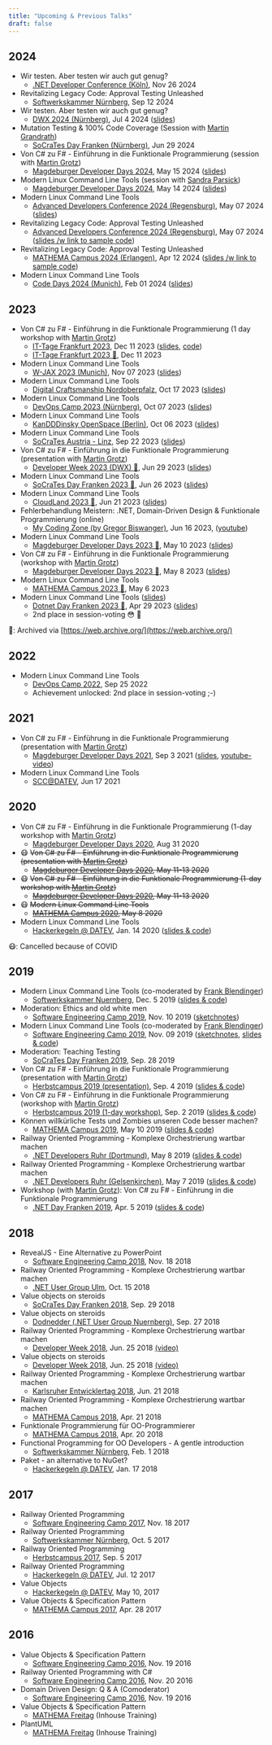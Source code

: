 ```yaml
---
title: "Upcoming & Previous Talks"
draft: false
---
```


## 2024

- Wir testen. Aber testen wir auch gut genug?
  - [.NET Developer Conference (Köln)](https://www.dotnet-developer-conference.de/programm/), Nov 26 2024
- Revitalizing Legacy Code: Approval Testing Unleashed
  - [Softwerkskammer Nürnberg](https://www.meetup.com/de-DE/softwerkskammer-nuernberg/events/302057824/), Sep 12 2024
- Wir testen. Aber testen wir auch gut genug?
  - [DWX 2024 (Nürnberg)](https://www.developer-week.de/programm2024/#/talk/wir-testen-aber-testen-wir-auch-gut-genug), Jul 4 2024 ([slides](https://draptik.github.io/2024-07-dwx24-mutation-testing/1))
- Mutation Testing & 100% Code Coverage (Session with [Martin Grandrath](https://www.linkedin.com/in/martin-grandrath/))
  - [SoCraTes Day Franken (Nürnberg)](https://socrates-day-franken.de), Jun 29 2024
- Von C# zu F# - Einführung in die Funktionale Programmierung (session with [Martin Grotz](https://www.linkedin.com/in/martin-grotz-6780332b5/))
  - [Magdeburger Developer Days 2024](https://md-devdays.de/act-details/1000350), May 15 2024 ([slides](https://draptik.github.io/2024-05-md-dev-days-fp-intro-csharp-fsharp/1))
- Modern Linux Command Line Tools (session with [Sandra Parsick](https://www.linkedin.com/in/sandra-parsick/))
  - [Magdeburger Developer Days 2024](https://md-devdays.de/act-details/1000347), May 14 2024 ([slides](https://draptik.github.io/2024-05-magdeburger-devdays-modern-linux-cli-tools/1))
- Modern Linux Command Line Tools
  - [Advanced Developers Conference 2024 (Regensburg)](https://adc.ms/24/Session), May 07 2024 ([slides](https://draptik.github.io/2024-05-adc-modern-linux-cli-tools/1))
- Revitalizing Legacy Code: Approval Testing Unleashed
  - [Advanced Developers Conference 2024 (Regensburg)](hhttps://adc.ms/24/Session), May 07 2024 ([slides /w link to sample code](https://draptik.github.io/2024-05-adc-approval-testing/1))
- Revitalizing Legacy Code: Approval Testing Unleashed
  - [MATHEMA Campus 2024 (Erlangen)](https://www.mathema.de/events/mathema-campus), Apr 12 2024 ([slides /w link to sample code](https://draptik.github.io/2024-4-mathemacampus-approval-testing/1))
- Modern Linux Command Line Tools
  - [Code Days 2024 (Munich)](https://www.code-days.de/code-days-2024), Feb 01 2024 ([slides](https://draptik.github.io/2024-01-code-days-modern-linux-cli-tools/1))

## 2023

- Von C# zu F# - Einführung in die Funktionale Programmierung (1 day workshop with [Martin Grotz](https://twitter.com/mobilgroma))
  - [IT-Tage Frankfurt 2023](https://www.ittage.informatik-aktuell.de/programm/2023/von-c-sharp-zu-f-sharp-einfuehrung-in-die-funktionale-programmierung.html), Dec 11 2023 ([slides](https://mathema-gmbh.github.io/2023-12-it-tage-fp-intro-csharp-fsharp), [code](https://github.com/MATHEMA-GmbH/2023-fp-intro-csharp-fsharp/tree/it-tage-workshop))
  - [IT-Tage Frankfurt 2023 💾](https://web.archive.org/web/20230613204853/https://www.ittage.informatik-aktuell.de/programm/2023/von-c-sharp-zu-f-sharp-einfuehrung-in-die-funktionale-programmierung.html), Dec 11 2023
- Modern Linux Command Line Tools
  - [W-JAX 2023 (Munich)](https://jax.de/devops-continuous-delivery/modern-linux-cli-tools/), Nov 07 2023 ([slides](https://draptik.github.io/2023-11-wjax-modern-linux-cli-tools/))
- Modern Linux Command Line Tools
  - [Digital Craftsmanship Nordoberpfalz](https://www.meetup.com/de-DE/digital-craftsmanship-nordoberpfalz/events/291863090/), Oct 17 2023 ([slides](https://draptik.github.io/2023-10-digital-craftsmanship-nordoberpfalz-modern-linux-cli-tools/))
- Modern Linux Command Line Tools
  - [DevOps Camp 2023 (Nürnberg)](https://devops-camp.de/), Oct 07 2023 ([slides]( https://draptik.github.io/2023-10-devops-camp-modern-linux-cli-tools/))
- Modern Linux Command Line Tools
  - [KanDDDinsky OpenSpace (Berlin)](https://kandddinsky.de/), Oct 06 2023 ([slides](https://draptik.github.io/2023-10-kandddinsky-openspace-modern-linux-cli-tools/))
- Modern Linux Command Line Tools
  - [SoCraTes Austria - Linz](https://socrates-conference.at/), Sep 22 2023 ([slides](https://draptik.github.io/2023-09-socrates-day-at-modern-linux-cli-tools/))
- Von C# zu F# - Einführung in die Funktionale Programmierung (presentation with [Martin Grotz](https://twitter.com/mobilgroma))
  - [Developer Week 2023 (DWX) 💾](https://web.archive.org/web/20230629201754/https://www.developer-week.de/programm/#/talk/von-c-zu-f-einfuhrung-in-die-funktionale-programmierung), Jun 29 2023 ([slides](https://mathema-gmbh.github.io/2023-06-dwx-fp-csharp-to-fsharp/1))
- Modern Linux Command Line Tools
  - [SoCraTes Day Franken 2023 💾](https://web.archive.org/web/20230629202658/https://socrates-day-franken.de/Home), Jun 26 2023
    ([slides](https://draptik.github.io/2023-06-socrates-day-franken-modern-linux-cli-tools/))
- Modern Linux Command Line Tools
  - [CloudLand 2023 💾](https://web.archive.org/web/20230511130825/https://en.shop.doag.org/events/cloudland/2023/agenda/#eventDay.1687298400), Jun 21 2023 ([slides](https://draptik.github.io/2023-06-cloudland-modern-linux-cli-tools/))
- Fehlerbehandlung Meistern: .NET, Domain-Driven Design & Funktionale Programmierung (online)
  - [My Coding Zone (by Gregor  Biswanger)](https://www.meetup.com/de-DE/my-coding-zone/events/294107025/), Jun 16 2023, ([youtube](https://www.youtube.com/watch?v=b4h0Zvg_0PQ))
- Modern Linux Command Line Tools
  - [Magdeburger Developer Days 2023 💾](https://web.archive.org/web/20230511130431/https://md-devdays.de/act-details/1000050), May 10 2023 ([slides](https://draptik.github.io/2023-05-magdeburger-devdays-modern-linux-cli-tools))
- Von C# zu F# - Einführung in die Funktionale Programmierung (workshop with [Martin Grotz](https://twitter.com/mobilgroma))
  - [Magdeburger Developer Days 2023 💾](https://web.archive.org/web/20230511125052/https://md-devdays.de/act-details/1000052), May 8 2023 ([slides](https://mathema-gmbh.github.io/2023-05-magdeburger-devdays-fp-csharp-to-fsharp))
- Modern Linux Command Line Tools
  - [MATHEMA Campus 2023 💾](https://web.archive.org/web/20230511124838/https://mathema.de/programm), May 6 2023
- Modern Linux Command Line Tools ([slides](https://draptik.github.io/2023-05-mathemacampus-modern-linux-cli-tools))
  - [Dotnet Day Franken 2023 💾](https://web.archive.org/web/20230511124528/https://dotnet-day-franken.de/140-5-2-3-2/), Apr 29 2023 ([slides](https://draptik.github.io/2023-04-dotnetdayfranken-modern-linux-cli-tools))
  - 2nd place in session-voting 😳 🙏

💾: Archived via [https://web.archive.org/](https://web.archive.org/)

## 2022

- Modern Linux Command Line Tools
  - [DevOps Camp 2022](https://devops-camp.de), Sep 25 2022
  - Achievement unlocked: 2nd place in session-voting ;-)

## 2021

- Von C# zu F# - Einführung in die Funktionale Programmierung (presentation with [Martin Grotz](https://twitter.com/mobilgroma))
  - [Magdeburger Developer Days 2021](https://www.md-devdays.de/Act?id=1000230), Sep 3 2021
    ([slides](https://mathema-gmbh.github.io/2021-09-magdeburger-devdays-fp-intro-csharp-fsharp/), [youtube-video](https://www.youtube.com/watch?v=MvVNAlclRfg))
- Modern Linux Command Line Tools
  - [SCC@DATEV](https://ti.to/scc-datev/modern-linux-cli-tools), Jun 17 2021

## 2020

- Von C# zu F# - Einführung in die Funktionale Programmierung (1-day workshop with [Martin Grotz](https://twitter.com/mobilgroma))
  - [Magdeburger Developer Days 2020](https://www.md-devdays.de/Act?id=1000229), Aug 31 2020
- 😷 ~~Von C# zu F# - Einführung in die Funktionale Programmierung (presentation with [Martin Grotz](https://twitter.com/mobilgroma))~~
  - ~~[Magdeburger Developer Days 2020](https://www.md-devdays.de/Act?id=1000230), May 11-13 2020~~
- 😷 ~~Von C# zu F# - Einführung in die Funktionale Programmierung (1-day workshop with [Martin Grotz](https://twitter.com/mobilgroma))~~
  - ~~[Magdeburger Developer Days 2020](https://www.md-devdays.de/Act?id=1000229), May 11-13 2020~~
- 😷 ~~Modern Linux Command Line Tools~~
  - ~~[MATHEMA Campus 2020](https://www.mathema.de/veranstaltungen/mathema-campus), May 8 2020~~
- Modern Linux Command Line Tools
  - [Hackerkegeln @ DATEV](https://hackerkegeln.de),
    Jan. 14 2020 ([slides & code](https://github.com/draptik/2020-01-modern-linux-command-line-tools))

😷: Cancelled because of COVID

## 2019

- Modern Linux Command Line Tools (co-moderated by [Frank Blendinger](https://twitter.com/yooogan))
  - [Softwerkskammer Nuernberg](https://www.softwerkskammer.org/activities/Treffen_SWK_Nuernberg_dez_2019_modern_linux_cli_tools),
    Dec. 5 2019 ([slides & code](https://github.com/draptik/2019-12-modern-linux-command-line-tools))
- Moderation: Ethics and old white men
  - [Software Engineering Camp 2019](https://swe-camp.de/), Nov. 10 2019
    ([sketchnotes](https://twitter.com/wolkencode/status/1193512119431520258))
- Modern Linux Command Line Tools (co-moderated by [Frank Blendinger](https://twitter.com/yooogan))
  - [Software Engineering Camp 2019](https://swe-camp.de/), Nov. 09 2019
    ([sketchnotes](https://twitter.com/wolkencode/status/1193122008684486656), [slides & code](https://github.com/draptik/2019-11-modern-linux-cli-tools))
- Moderation: Teaching Testing
  - [SoCraTes Day Franken 2019](https://socrates-day-franken.de/), Sep. 28 2019
- Von C# zu F# - Einführung in die Funktionale Programmierung (presentation with [Martin Grotz](https://twitter.com/mobilgroma))
  - [Herbstcampus 2019 (presentation)](https://www.herbstcampus.de/lecture.php?id=8768), Sep. 4 2019
    ([slides & code](https://github.com/redheads/2019-09-herbstcampus-fp-intro-csharp-fsharp))
- Von C# zu F# - Einführung in die Funktionale Programmierung (workshop with [Martin Grotz](https://twitter.com/mobilgroma))
  - [Herbstcampus 2019 (1-day workshop)](https://www.herbstcampus.de/lecture.php?id=8769), Sep. 2
    2019 ([slides & code](https://github.com/redheads/2019-09-herbstcampus-fp-intro-csharp-fsharp))
- Können willkürliche Tests und Zombies unseren Code besser machen?
  - [MATHEMA Campus 2019](https://www.mathema.de/veranstaltungen/mathema-campus), May 10 2019 ([slides & code](https://github.com/redheads/2019-05-10-mathemacampus-testing))
- Railway Oriented Programming - Komplexe Orchestrierung wartbar machen
  - [.NET Developers Ruhr (Dortmund)](https://www.xing.com/communities/groups/punkt-net-user-group-dortmund-8078-1012640/about), May 8 2019 ([slides & code](https://github.com/redheads/2019-05-nug-ruhr-railway-oriented-programming))
- Railway Oriented Programming - Komplexe Orchestrierung wartbar machen
  - [.NET Developers Ruhr (Gelsenkirchen)](https://www.meetup.com/de-DE/NET-Developers-Ruhr/events/258641255/), May 7 2019 ([slides & code](https://github.com/redheads/2019-05-nug-ruhr-railway-oriented-programming))
- Workshop (with [Martin Grotz](https://twitter.com/mobilgroma)): Von C# zu F# - Einführung in die Funktionale Programmierung
  - [.NET Day Franken 2019](https://www.dotnet-day-franken.de/workshops/item/6-ws5-von-c-zu-f-einfuehrung-in-die-funktionale-programmierung), Apr. 5 2019 ([slides & code](https://github.com/redheads/2019-04-05-fp-workshop-dotnetday-franken))

## 2018

- RevealJS - Eine Alternative zu PowerPoint
  - [Software Engineering Camp 2018](https://swe-camp.de/), Nov. 18 2018
- Railway Oriented Programming - Komplexe Orchestrierung wartbar machen
  - [.NET User Group Ulm](https://www.meetup.com/de-DE/NET-Developer-Group-Ulm-Oberschwaben/events/255135309/), Oct. 15 2018
- Value objects on steroids
  - [SoCraTes Day Franken 2018](https://socrates-day-franken.de), Sep. 29 2018
- Value objects on steroids
  - [Dodnedder (.NET User Group Nuernberg)](https://www.dodnedder.de/termine/71-value-objects-on-steroids), Sep. 27 2018
- Railway Oriented Programming - Komplexe Orchestrierung wartbar machen
  - [Developer Week 2018](https://www.developer-week.de/programm/#/talk/railway-oriented-programming-komplexe-orchestrierung-wartbar-machen), Jun. 25 2018 [(video)](https://vimeo.com/279232246)
- Value objects on steroids
  - [Developer Week 2018](https://www.developer-week.de/programm/#/talk/value-objects-on-steroids), Jun. 25 2018 [(video)](https://vimeo.com/278291038) 
- Railway Oriented Programming - Komplexe Orchestrierung wartbar machen
  - [Karlsruher Entwicklertag 2018](https://entwicklertag.de/karlsruhe/2018/), Jun. 21 2018
- Railway Oriented Programming - Komplexe Orchestrierung wartbar machen 
  - [MATHEMA Campus 2018](https://www.mathema.de/veranstaltungen/mathema-campus), Apr. 21 2018
- Funktionale Programmierung für OO-Programmierer
  - [MATHEMA Campus 2018](https://www.mathema.de/veranstaltungen/mathema-campus), Apr. 20 2018
- Functional Programming for OO Developers - A gentle introduction
  - [Softwerkskammer Nürnberg](https://www.softwerkskammer.org/activities/Treffen_52_SWK_Nuernberg_Mock_Heuristiken_FP_Fuer_OO_Entwickler), Feb. 1 2018
- Paket - an alternative to NuGet?
  - [Hackerkegeln @ DATEV](https://www.datev.de/web/de/m/karriere/arbeitgeber-datev/arbeiten-in-der-softwareentwicklung/software-craftsmanship-community/), Jan. 17 2018

## 2017

- Railway Oriented Programming
  - [Software Engineering Camp 2017](https://swe-camp.de/), Nov. 18 2017
- Railway Oriented Programming
  - [Softwerkskammer Nürnberg](https://www.softwerkskammer.org/activities/Treffen_50_SWK_Nuernberg), Oct. 5 2017
- Railway Oriented Programming
  - [Herbstcampus 2017](https://www.herbstcampus.de), Sep. 5 2017
- Railway Oriented Programming
  - [Hackerkegeln @ DATEV](https://www.datev.de/web/de/m/karriere/arbeitgeber-datev/arbeiten-in-der-softwareentwicklung/software-craftsmanship-community/), Jul. 12 2017
- Value Objects
  - [Hackerkegeln @ DATEV](https://www.datev.de/web/de/m/karriere/arbeitgeber-datev/arbeiten-in-der-softwareentwicklung/software-craftsmanship-community/), May 10, 2017
- Value Objects & Specification Pattern
  - [MATHEMA Campus 2017](https://www.mathema.de/veranstaltungen/mathema-campus), Apr. 28 2017

## 2016

- Value Objects & Specification Pattern
  - [Software Engineering Camp 2016](https://swe-camp.de/), Nov. 19 2016
- Railway Oriented Programming with C#
  - [Software Engineering Camp 2016](https://swe-camp.de/), Nov. 20 2016
- Domain Driven Design: Q & A (Comoderator)
  - [Software Engineering Camp 2016](https://swe-camp.de/), Nov. 19 2016
- Value Objects & Specification Pattern
  - [MATHEMA Freitag](https://www.mathema.de) (Inhouse Training)
- PlantUML
  - [MATHEMA Freitag](https://www.mathema.de) (Inhouse Training)
